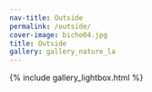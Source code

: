 ```yaml
---
nav-title: Outside
permalink: /outside/
cover-image: bicho04.jpg
title: Outside
gallery: gallery_nature_la
---
```

{% include gallery_lightbox.html %}
